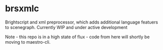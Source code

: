 # brsxmlc
Brightscript and xml preprocessor, which adds additional language featuers to scenegraph. Currently WIP and under active development

Note - this repo is in a high state of flux - code from here will shortly be moving to maestro-cli.
